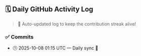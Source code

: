 ## 🗓️ Daily GitHub Activity Log

> 🤖 Auto-updated log to keep the contribution streak alive!

### ✅ Commits

- 🕒 2025-10-08 01:15 UTC — Daily sync 🌿

